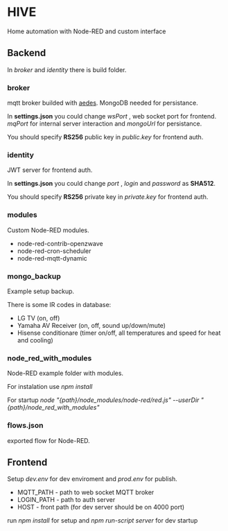 # HIVE
Home automation with Node-RED and custom interface

## Backend
In *broker* and *identity* there is build folder.
### broker
mqtt broker builded with [aedes](https://github.com/moscajs/aedes "aedes"). MongoDB needed for persistance. 

In **settings.json** you could change *wsPort* , web socket port for frontend. *mqPort* for internal server interaction and *mongoUrl* for persistance.

You should specify  **RS256** public key in *public.key* for frontend auth.
### identity
JWT server for frontend auth. 

In **settings.json** you could change *port* , *login* and *password* as **SHA512**.

You should specify  **RS256** private key in *private.key* for frontend auth.
### modules
Custom Node-RED modules.

- node-red-contrib-openzwave
- node-red-cron-scheduler
- node-red-mqtt-dynamic

### mongo_backup
Example setup backup.

There is some IR codes in database:
- LG TV (on, off)
- Yamaha AV Receiver (on, off, sound up/down/mute)
- Hisense conditionare (timer on/off, all temperatures and speed for heat and cooling)

### node_red_with_modules
Node-RED example folder with modules.  

For instalation use 
*npm install*

For startup
*node "{path}/node_modules/node-red/red.js" --userDir "{path}/node_red_with_modules"*

### flows.json
exported flow for Node-RED.
## Frontend
Setup *dev.env*  for dev enviroment and *prod.env* for publish.
- MQTT_PATH - path to web socket MQTT broker
- LOGIN_PATH - path to auth server
- HOST - front path (for dev server should be on 4000 port)

run *npm install* for setup and *npm run-script server* for dev startup
